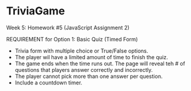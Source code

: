 # TriviaGame
Week 5: Homework #5 (JavaScript Assignment 2)

REQUIREMENT for Option 1: Basic Quiz (Timed Form)
* Trivia form with multiple choice or True/False options.
* The player wil have a limited amount of time to finish the quiz.
* The game ends when the time runs out.  The page will reveal teh # of questions that players answer correctly and incorrectly.
* The player cannot pick more than one answer per question.
* Include a countdown timer.
